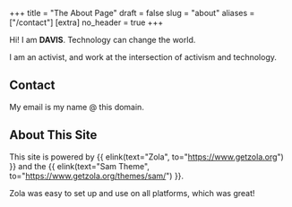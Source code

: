 +++
title = "The About Page"
draft = false
slug = "about"
aliases = ["/contact"]
[extra]
no_header = true
+++

Hi! I am <strong>DAVIS</strong>. Technology can change the world.

I am an activist, and work at the intersection of activism and technology.

## Contact

My email is my name @ this domain.

## About This Site

This site is powered by {{ elink(text="Zola", to="https://www.getzola.org") }} and the {{ elink(text="Sam Theme", to="https://www.getzola.org/themes/sam/") }}.

Zola was easy to set up and use on all platforms, which was great!
